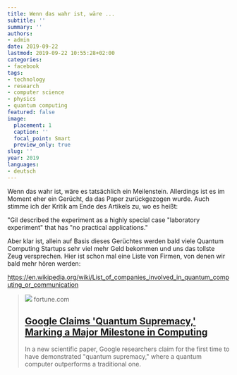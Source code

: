 ```yaml
---
title: Wenn das wahr ist, wäre ...
subtitle: ''
summary: ''
authors:
- admin
date: 2019-09-22
lastmod: 2019-09-22 10:55:28+02:00
categories:
- facebook
tags:
- technology
- research
- computer science
- physics
- quantum computing
featured: false
image:
  placement: 1
  caption: ''
  focal_point: Smart
  preview_only: true
slug: ''
year: 2019
languages:
- deutsch
---
```


Wenn das wahr ist, wäre es tatsächlich ein Meilenstein. Allerdings  ist es im Moment eher ein Gerücht, da das Paper zurückgezogen wurde. Auch stimme ich der Kritik am Ende des Artikels zu, wo es heißt:

"Gil described the experiment as a highly special case "laboratory experiment" that has "no practical applications."

Aber klar ist, allein auf Basis dieses Gerüchtes werden bald viele Quantum Computing Startups sehr viel mehr Geld bekommen und uns das tollste Zeug versprechen. Hier ist schon mal eine Liste von Firmen, von denen wir bald mehr hören werden:

https://en.wikipedia.org/wiki/List_of_companies_involved_in_quantum_computing_or_communication
> [![](https://content.fortune.com/wp-content/uploads/2019/09/GettyImages-1169427542.jpg?resize=1200,600)](https://fortune.com/2019/09/20/google-claims-quantum-supremacy/)
> fortune.com
> ## [Google Claims 'Quantum Supremacy,' Marking a Major Milestone in Computing](https://fortune.com/2019/09/20/google-claims-quantum-supremacy/)
>
>In a new scientific paper, Google researchers claim for the first time to have demonstrated "quantum supremacy," where a quantum computer outperforms a traditional one.